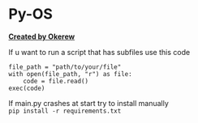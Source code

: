 # Py-OS

**[Created by Okerew](https://okral.glitch.me)**

If u want to run a script that has subfiles use this code

    file_path = "path/to/your/file"
    with open(file_path, "r") as file:
        code = file.read()
    exec(code)

If main.py crashes at start try to install
manually  
`pip install -r requirements.txt`

